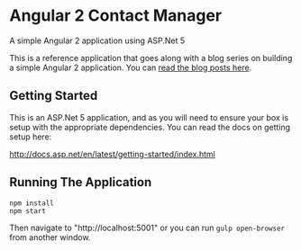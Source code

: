 # Angular 2 Contact Manager
A simple Angular 2 application using ASP.Net 5

This is a reference application that goes along with a blog series on building a simple Angular 2 application. You can [read the blog posts here](./docs).

## Getting Started

This is an ASP.Net 5 application, and as you will need to ensure your box is setup with the appropriate dependencies. You can read the docs on getting setup here: 

http://docs.asp.net/en/latest/getting-started/index.html

## Running The Application

```
npm install
npm start
```

Then navigate to "http://localhost:5001" or you can run `gulp open-browser` from another window.